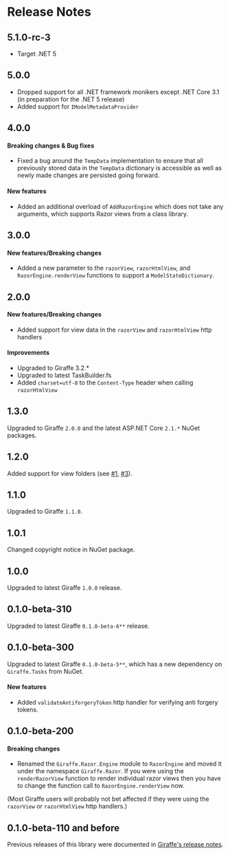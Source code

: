 Release Notes
=============

## 5.1.0-rc-3

- Target .NET 5

## 5.0.0

- Dropped support for all .NET framework monikers except .NET Core 3.1 (in preparation for the .NET 5 release)
- Added support for `IModelMetadataProvider`

## 4.0.0

#### Breaking changes & Bug fixes

- Fixed a bug around the `TempData` implementation to ensure that all previously stored data in the `TempData` dictionary is accessible as well as newly made changes are persisted going forward.

#### New features

- Added an additional overload of `AddRazorEngine` which does not take any arguments, which supports Razor views from a class library.

## 3.0.0

#### New features/Breaking changes

- Added a new parameter to the `razorView`, `razorHtmlView`, and `RazorEngine.renderView` functions to support a `ModelStateDictionary`.

## 2.0.0

#### New features/Breaking changes

- Added support for view data in the `razorView` and `razorHtmlView` http handlers

#### Improvements

- Upgraded to Giraffe 3.2.*
- Upgraded to latest TaskBuilder.fs
- Added `charset=utf-8` to the `Content-Type` header when calling `razorHtmlView`

## 1.3.0

Upgraded to Giraffe `2.0.0` and the latest ASP.NET Core `2.1.*` NuGet packages.

## 1.2.0

Added support for view folders (see [#1](https://github.com/giraffe-fsharp/Giraffe.Razor/issues/1), [#3](https://github.com/giraffe-fsharp/Giraffe.Razor/issues/3)).

## 1.1.0

Upgraded to Giraffe `1.1.0`.

## 1.0.1

Changed copyright notice in NuGet package.

## 1.0.0

Upgraded to latest Giraffe `1.0.0` release.

## 0.1.0-beta-310

Upgraded to latest Giraffe `0.1.0-beta-6**` release.

## 0.1.0-beta-300

Upgraded to latest Giraffe `0.1.0-beta-5**`, which has a new dependency on `Giraffe.Tasks` from NuGet.

#### New features

- Added `validateAntiforgeryToken` http handler for verifying anti forgery tokens.

## 0.1.0-beta-200

#### Breaking changes

- Renamed the `Giraffe.Razor.Engine` module to `RazorEngine` and moved it under the namespace `Giraffe.Razor`. If you were using the `renderRazorView` function to render individual razor views then you have to change the function call to `RazorEngine.renderView` now.

(Most Giraffe users will probably not bet affected if they were using the `razorView` or `razorHtmlView` http handlers.)

## 0.1.0-beta-110 and before

Previous releases of this library were documented in [Giraffe's release notes](https://github.com/giraffe-fsharp/Giraffe/blob/master/RELEASE_NOTES.md).